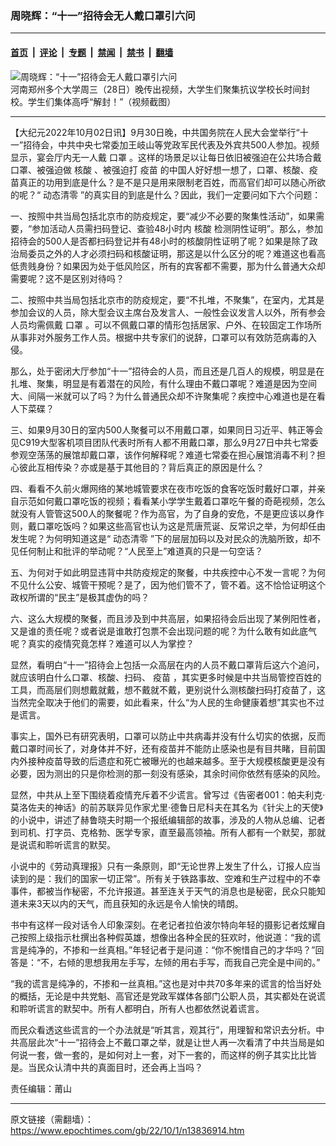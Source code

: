 ### 周晓辉：“十一”招待会无人戴口罩引六问

---

#### [首页](../../../..?n13836914) &nbsp;|&nbsp; [评论](../../../../../epoch-comment?n13836914) &nbsp;|&nbsp; [专题](../../../../../epoch-special?n13836914) &nbsp;|&nbsp; [禁闻](../../../../../epoch-news?n13836914) &nbsp;|&nbsp; [禁书](../../../../../books?n13836914) &nbsp;|&nbsp; [翻墙](https://github.com/gfw-breaker/nogfw/blob/master/README.md?n13836914)


<div><img alt="周晓辉：“十一”招待会无人戴口罩引六问" class="attachment-djy_600_400 size-djy_600_400 wp-post-image" src="https://i.epochtimes.com/assets/uploads/2022/10/id13836924-564cb5d025c0c4e786a04a930c18b0c7-600x400.png"/>
<div class="caption">
 河南郑州多个大学周三（28日）晚传出视频，大学生们聚集抗议学校长时间封校。学生们集体高呼“解封！”（视频截图）
</div></div><hr/><div class="post_content" id="artbody" itemprop="articleBody">
 <!-- article content begin -->
 <p>
  【大纪元2022年10月02日讯】9月30日晚，中共国务院在人民大会堂举行“十一”招待会，中共中央七常委加王岐山等党政军民代表及外宾共500人参加。视频显示，宴会厅内无一人戴
  <ok href="https://www.epochtimes.com/gb/tag/%E5%8F%A3%E7%BD%A9.html">
   口罩
  </ok>
  。这样的场景足以让每日依旧被强迫在公共场合戴口罩、被强迫做
  <ok href="https://www.epochtimes.com/gb/tag/%E6%A0%B8%E9%85%B8.html">
   核酸
  </ok>
  、被强迫打
  <ok href="https://www.epochtimes.com/gb/tag/%E7%96%AB%E8%8B%97.html">
   疫苗
  </ok>
  的中国人好好想一想了，口罩、核酸、疫苗真正的功用到底是什么？是不是只是用来限制老百姓，而高官们却可以随心所欲的呢？“
  <ok href="https://www.epochtimes.com/gb/tag/%E5%8A%A8%E6%80%81%E6%B8%85%E9%9B%B6.html">
   动态清零
  </ok>
  ”的真实目的到底是什么？因此，我们一定要问如下六个问题：
 </p>
 <p>
  一、按照中共当局包括北京市的防疫规定，要“减少不必要的聚集性活动”，如果需要，“参加活动人员需扫码登记、查验48小时内
  <ok href="https://www.epochtimes.com/gb/tag/%E6%A0%B8%E9%85%B8.html">
   核酸
  </ok>
  检测阴性证明”。那么，参加招待会的500人是否都扫码登记并有48小时的核酸阴性证明了呢？如果是除了政治局委员之外的人才必须扫码和核酸证明，那这是以什么区分的呢？难道这也看高低贵贱身份？如果因为处于低风险区，所有的宾客都不需要，那为什么普通大众却需要呢？这不是区别对待吗？
 </p>
 <p>
  二、按照中共当局包括北京市的防疫规定，要“不扎堆，不聚集”，在室内，尤其是参加会议的人员，除大型会议主席台及发言人、一般性会议发言人以外，所有参会人员均需佩戴
  <ok href="https://www.epochtimes.com/gb/tag/%E5%8F%A3%E7%BD%A9.html">
   口罩
  </ok>
  。可以不佩戴口罩的情形包括居家、户外、在较固定工作场所从事非对外服务工作人员。根据中共专家们的说辞，口罩可以有效防范病毒的入侵。
 </p>
 <p>
  那么，处于密闭大厅参加“十一”招待会的人员，而且还是几百人的规模，明显是在扎堆、聚集，明显是有着潜在的风险，有什么理由不戴口罩呢？难道是因为空间大、间隔一米就可以了吗？为什么普通民众却不许聚集呢？疾控中心难道也是在看人下菜碟？
 </p>
 <p>
  三、如果9月30日的室内500人聚餐可以不用戴口罩，如果同日习近平、韩正等会见C919大型客机项目团队代表时所有人都不用戴口罩，那么9月27日中共七常委参观空荡荡的展馆却戴口罩，该作何解释呢？难道七常委在担心展馆消毒不利？担心彼此互相传染？亦或是基于其他目的？背后真正的原因是什么？
 </p>
 <p>
  四、看看不久前火爆网络的某地城管要求在夜市吃饭的食客吃饭时戴好口罩，并亲自示范如何戴口罩吃饭的视频；看看某小学学生戴着口罩吃午餐的奇葩视频，怎么就没有人管管这500人的聚餐呢？作为高官，为了自身的安危，不是更应该以身作则，戴口罩吃饭吗？如果这些高官也认为这是荒唐荒诞、反常识之举，为何却任由发生呢？为何明知道这是“
  <ok href="https://www.epochtimes.com/gb/tag/%E5%8A%A8%E6%80%81%E6%B8%85%E9%9B%B6.html">
   动态清零
  </ok>
  ”下的层层加码以及对民众的洗脑所致，却不见任何制止和批评的举动呢？“人民至上”难道真的只是一句空话？
 </p>
 <p>
  五、为何对于如此明显违背中共防疫规定的聚餐，中共疾控中心不发一言呢？为何不见什么公安、城管干预呢？是了，因为他们管不了，管不着。这不恰恰证明这个政权所谓的“民主”是极其虚伪的吗？
 </p>
 <p>
  六、这么大规模的聚餐，而且涉及到中共高层，如果招待会后出现了某例阳性者，又是谁的责任呢？或者说是谁敢打包票不会出现问题的呢？为什么敢有如此底气呢？真实的疫情究竟怎样？难道可以人为掌控？
 </p>
 <p>
  显然，看明白“十一”招待会上包括一众高层在内的人员不戴口罩背后这六个追问，就应该明白什么口罩、核酸、扫码、
  <ok href="https://www.epochtimes.com/gb/tag/%E7%96%AB%E8%8B%97.html">
   疫苗
  </ok>
  ，其实更多时候是中共当局管控百姓的工具，而高层们则想戴就戴，想不戴就不戴，更别说什么测核酸扫码打疫苗了，这当然完全取决于他们的需要，如此看来，什么“为人民的生命健康着想”其实也不过是谎言。
 </p>
 <p>
  事实上，国外已有研究表明，口罩可以防止中共病毒并没有什么切实的依据，反而戴口罩时间长了，对身体并不好，还有疫苗并不能防止感染也是有目共睹，目前国内外接种疫苗导致的后遗症和死亡被曝光的也越来越多。至于大规模核酸更是没有必要，因为测出的只是你检测的那一刻没有感染，其余时间你依然有感染的风险。
 </p>
 <p>
  显然，中共从上至下围绕着疫情充斥着不少谎言。曾写过《告密者001：帕夫利克·莫洛佐夫的神话》的前苏联异见作家尤里·德鲁日尼科夫在其名为《针尖上的天使》的小说中，讲述了赫鲁晓夫时期一个报纸编辑部的故事，涉及的人物从总编、记者到司机、打字员、克格勃、医学专家，直至最高领袖。所有人都有一个默契，那就是说谎和聆听谎言的默契。
 </p>
 <p>
  小说中的《劳动真理报》只有一条原则，即“无论世界上发生了什么，订报人应当读到的是：我们的国家一切正常”。所有关于铁路事故、空难和生产过程中的不幸事件，都被当作秘密，不允许报道。甚至连关于天气的消息也是秘密，民众只能知道未来3天以内的天气，而且获知的永远是令人愉快的晴朗。
 </p>
 <p>
  书中有这样一段对话令人印象深刻。在老记者拉伯波尔特向年轻的摄影记者炫耀自己按照上级指示杜撰出各种假英雄，想像出各种全民的狂欢时，他说道：“我的谎言是纯净的，不掺和一丝真相。”年轻记者于是问道：“你不惋惜自己的才华吗？”回答是：“不，右倾的思想我用左手写，左倾的用右手写，而我自己完全是中间的。”
 </p>
 <p>
  “我的谎言是纯净的，不掺和一丝真相。”这也是对中共70多年来的谎言的恰当好处的概括，无论是中共党魁、高官还是党政军媒体各部门公职人员，其实都处在说谎和聆听谎言的默契中。所有人都明白，所有人也都依然说着谎言。
 </p>
 <p>
  而民众看透这些谎言的一个办法就是“听其言，观其行”，用理智和常识去分析。中共高层此次“十一”招待会上不戴口罩之举，就是让世人再一次看清了中共当局是如何说一套，做一套的，是如何对上一套，对下一套的，而这样的例子其实比比皆是。当民众认清中共的真面目时，还会再上当吗？
 </p>
 <p>
  责任编辑：莆山
 </p>
 <!-- article content end -->
 <div id="below_article_ad">
 </div>
</div>


---

原文链接（需翻墙）：https://www.epochtimes.com/gb/22/10/1/n13836914.htm